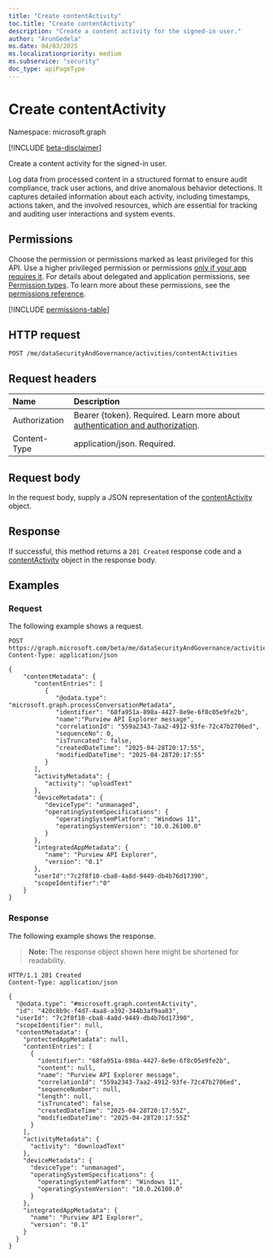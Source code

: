 ```yaml
---
title: "Create contentActivity"
toc.title: "Create contentActivity"
description: "Create a content activity for the signed-in user."
author: "ArunGedela"
ms.date: 04/03/2025
ms.localizationpriority: medium
ms.subservice: "security"
doc_type: apiPageType
---
```


# Create contentActivity

Namespace: microsoft.graph

[!INCLUDE [beta-disclaimer](../../includes/beta-disclaimer.md)]

Create a content activity for the signed-in user.

Log data from processed content in a structured format to ensure audit compliance, track user actions, and drive anomalous behavior detections. It captures detailed information about each activity, including timestamps, actions taken, and the involved resources, which are essential for tracking and auditing user interactions and system events.

## Permissions

Choose the permission or permissions marked as least privileged for this API. Use a higher privileged permission or permissions [only if your app requires it](/graph/permissions-overview#best-practices-for-using-microsoft-graph-permissions). For details about delegated and application permissions, see [Permission types](/graph/permissions-overview#permission-types). To learn more about these permissions, see the [permissions reference](/graph/permissions-reference).

<!-- {
  "blockType": "permissions",
  "name": "activitiescontainer-post-contentactivities-permissions"
}
-->
[!INCLUDE [permissions-table](../includes/permissions/activitiescontainer-post-contentactivities-permissions.md)]

## HTTP request

<!-- {
  "blockType": "ignored"
}
-->
``` http
POST /me/dataSecurityAndGovernance/activities/contentActivities
```

## Request headers

|Name|Description|
|:---|:---|
|Authorization|Bearer {token}. Required. Learn more about [authentication and authorization](/graph/auth/auth-concepts).|
|Content-Type|application/json. Required.|

## Request body

In the request body, supply a JSON representation of the [contentActivity](../resources/contentactivity.md) object.

## Response

If successful, this method returns a `201 Created` response code and a [contentActivity](../resources/contentactivity.md) object in the response body.

## Examples

### Request

The following example shows a request.
<!-- {
  "blockType": "request",
  "name": "create_contentactivity_from_"
}
-->
``` http
POST https://graph.microsoft.com/beta/me/dataSecurityAndGovernance/activities/contentActivities
Content-Type: application/json

{
    "contentMetadata": {
       "contentEntries": [
          {
             "@odata.type": "microsoft.graph.processConversationMetadata",
             "identifier": "68fa951a-898a-4427-8e9e-6f8c05e9fe2b",
             "name":"Purview API Explorer message",
             "correlationId": "559a2343-7aa2-4912-93fe-72c47b2706ed",
             "sequenceNo": 0, 
             "isTruncated": false,
             "createdDateTime": "2025-04-28T20:17:55",
             "modifiedDateTime": "2025-04-28T20:17:55"
          }
       ],
       "activityMetadata": { 
          "activity": "uploadText"
       },
       "deviceMetadata": {
          "deviceType": "unmanaged",
          "operatingSystemSpecifications": {
             "operatingSystemPlatform": "Windows 11",
             "operatingSystemVersion": "10.0.26100.0" 
          }
       },
       "integratedAppMetadata": {
          "name": "Purview API Explorer",
          "version": "0.1" 
       },
       "userId":"7c2f8f10-cba8-4a8d-9449-db4b76d17390",
       "scopeIdentifier":"0"
    }
}
```

### Response

The following example shows the response.
>**Note:** The response object shown here might be shortened for readability.
<!-- {
  "blockType": "response",
  "truncated": true,
  "@odata.type": "microsoft.graph.contentActivity"
}
-->
``` http
HTTP/1.1 201 Created
Content-Type: application/json

{
  "@odata.type": "#microsoft.graph.contentActivity",
  "id": "420c8b9c-f4d7-4aa8-a392-344b3af9aa83",
  "userId": "7c2f8f10-cba8-4a8d-9449-db4b76d17390",
  "scopeIdentifier": null,
  "contentMetadata": {
    "protectedAppMetadata": null,
    "contentEntries": [
      {
        "identifier": "68fa951a-898a-4427-8e9e-6f8c05e9fe2b",
        "content": null,
        "name": "Purview API Explorer message",
        "correlationId": "559a2343-7aa2-4912-93fe-72c47b2706ed",
        "sequenceNumber": null,
        "length": null,
        "isTruncated": false,
        "createdDateTime": "2025-04-28T20:17:55Z",
        "modifiedDateTime": "2025-04-28T20:17:55Z"
      }
    ],
    "activityMetadata": {
      "activity": "downloadText"
    },
    "deviceMetadata": {
      "deviceType": "unmanaged",
      "operatingSystemSpecifications": {
        "operatingSystemPlatform": "Windows 11",
        "operatingSystemVersion": "10.0.26100.0"
      }
    },
    "integratedAppMetadata": {
      "name": "Purview API Explorer",
      "version": "0.1"
    }
  }
}
```
